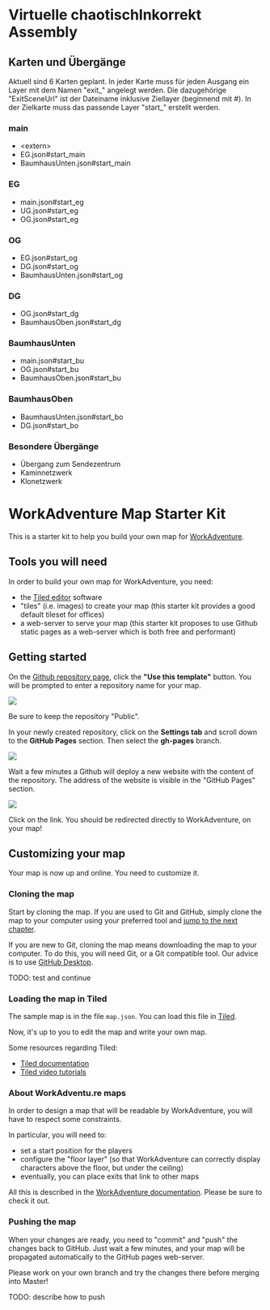 # Virtuelle chaotischInkorrekt Assembly

## Karten und Übergänge

Aktuell sind 6 Karten geplant. In jeder Karte muss für jeden Ausgang ein Layer mit dem Namen "exit_<zielkarte>" angelegt werden. Die dazugehörige "ExitSceneUrl" ist der Dateiname inklusive Ziellayer (beginnend mit #). In der Zielkarte muss das passende Layer "start_<herkunftskarte>" erstellt werden.

### main
* &lt;extern&gt;
* EG.json#start_main 
* BaumhausUnten.json#start_main
  
### EG
* main.json#start_eg
* UG.json#start_eg
* OG.json#start_eg

### OG
* EG.json#start_og
* DG.json#start_og
* BaumhausUnten.json#start_og

### DG
* OG.json#start_dg
* BaumhausOben.json#start_dg

### BaumhausUnten
* main.json#start_bu
* OG.json#start_bu
* BaumhausOben.json#start_bu

### BaumhausOben
* BaumhausUnten.json#start_bo
* DG.json#start_bo

### Besondere Übergänge
* Übergang zum Sendezentrum
* Kaminnetzwerk
* Klonetzwerk

# WorkAdventure Map Starter Kit

This is a starter kit to help you build your own map for [WorkAdventure](https://workadventu.re).

## Tools you will need

In order to build your own map for WorkAdventure, you need:

- the [Tiled editor](https://www.mapeditor.org/) software
- "tiles" (i.e. images) to create your map (this starter kit provides a good default tileset for offices)
- a web-server to serve your map (this starter kit proposes to use Github static pages as a web-server which is both free and performant)

## Getting started

On the [Github repository page](https://github.com/thecodingmachine/workadventure-map-starter-kit),
click the **"Use this template"** button. You will be prompted to enter a repository name for your map.

![](docs/create_repo.png)

Be sure to keep the repository "Public".

In your newly created repository, click on the **Settings tab** and scroll down to the **GitHub Pages** section.
Then select the **gh-pages** branch. 

![](docs/github_pages.png)

Wait a few minutes a Github will deploy a new website with the content of the repository.
The address of the website is visible in the "GitHub Pages" section.

![](docs/website_address.png)

Click on the link. You should be redirected directly to WorkAdventure, on your map!

## Customizing your map

Your map is now up and online. You need to customize it.

### Cloning the map

Start by cloning the map. If you are used to Git and GitHub, simply clone the map
to your computer using your preferred tool and [jump to the next chapter](#loading-the-map-in-tiled).

If you are new to Git, cloning the map means downloading the map to your computer.
To do this, you will need Git, or a Git compatible tool. Our advice is to use
[GitHub Desktop](https://desktop.github.com/).

TODO: test and continue

### Loading the map in Tiled

The sample map is in the file `map.json`.
You can load this file in [Tiled](https://www.mapeditor.org/).

Now, it's up to you to edit the map and write your own map.

Some resources regarding Tiled:

- [Tiled documentation](https://doc.mapeditor.org/en/stable/manual/introduction/)
- [Tiled video tutorials](https://www.gamefromscratch.com/post/2015/10/14/Tiled-Map-Editor-Tutorial-Series.aspx)

### About WorkAdventu.re maps

In order to design a map that will be readable by WorkAdventure, you will have to respect some constraints.

In particular, you will need to:

- set a start position for the players
- configure the "floor layer" (so that WorkAdventure can correctly display characters above the floor, but under the ceiling)
- eventually, you can place exits that link to other maps

All this is described in the [WorkAdventure documentation](https://github.com/thecodingmachine/workadventure/#designing-a-map).
Please be sure to check it out. 

### Pushing the map

When your changes are ready, you need to "commit" and "push" the changes back to GitHub.
Just wait a few minutes, and your map will be propagated automatically to the GitHub pages web-server.

Please work on your own branch and try the changes there before merging into Master!

TODO: describe how to push
